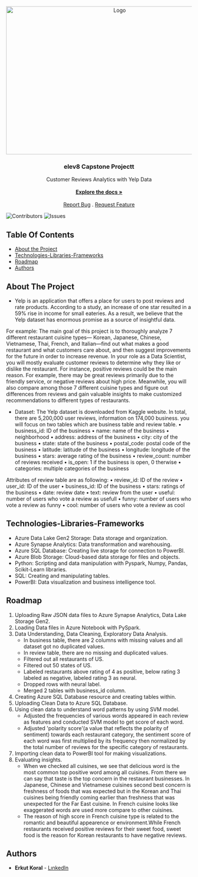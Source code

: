 <br/>
<p align="center">
  <a href="https://github.com/erkutkoral/elev8-Capstone-Project">
    <img src="https://surgesocial.com/wp-content/uploads/2020/03/yelp-home-page.jpg" alt="Logo" width="600" height="400">
  </a>

  <h3 align="center">elev8 Capstone Projectt</h3>

  <p align="center">
    Customer Reviews Analytics with Yelp Data
    <br/>
    <br/>
    <a href="https://github.com/erkutkoral/elev8-Capstone-Project"><strong>Explore the docs »</strong></a>
    <br/>
    <br/>
    <a href="https://github.com/erkutkoral/elev8-Capstone-Project/issues">Report Bug</a>
    .
    <a href="https://github.com/erkutkoral/elev8-Capstone-Project/issues">Request Feature</a>
  </p>
</p>

![Contributors](https://img.shields.io/github/contributors/erkutkoral/elev8-Capstone-Project?color=dark-green) ![Issues](https://img.shields.io/github/issues/erkutkoral/elev8-Capstone-Project) 

## Table Of Contents

* [About the Project](#about-the-project)
* [Technologies-Libraries-Frameworks](#technologies-libraries-frameworks)
* [Roadmap](#roadmap)
* [Authors](#authors)

## About The Project

- Yelp is an application that offers a place for users to post reviews and rate products. According to a study, an increase of one star resulted in a 59% rise in income for small eateries. As a result, we believe that the Yelp dataset has enormous promise as a source of insightful data.

For example:
The main goal of this project is to thoroughly analyze 7 different restaurant cuisine types— Korean, Japanese, Chinese, Vietnamese, Thai, French, and Italian—find out what makes a good restaurant and what customers care about, and then suggest improvements for the future in order to increase revenue. In your role as a Data Scientist, you will mostly evaluate customer reviews to determine why they like or dislike the restaurant. For instance, positive reviews could be the main reason. For example, there may be great reviews primarily due to the friendly service, or negative reviews about high price. Meanwhile, you will also compare among those 7 different cuisine types and figure out differences from reviews and gain valuable insights to make customized recommendations to different types of restaurants.

- Dataset:
  The Yelp dataset is downloaded from Kaggle website. In total, there are 5,200,000 user reviews, information on 174,000 business. you will focus on two tables which are business table and review table.
  • business_id: ID of the business
  • name: name of the business
  • neighborhood
  • address: address of the business
  • city: city of the business
  • state: state of the business
  • postal_code: postal code of the business
  • latitude: latitude of the business
  • longitude: longitude of the business
  • stars: average rating of the business
  • review_count: number of reviews received
  • is_open: 1 if the business is open, 0 therwise
  • categories: multiple categories of the business
  
Attributes of review table are as following:
  • review_id: ID of the review
  • user_id: ID of the user
  • business_id: ID of the business
  • stars: ratings of the business
  • date: review date
  • text: review from the user
  • useful: number of users who vote a review as usefull
  • funny: number of users who vote a review as funny
  • cool: number of users who vote a review as cool
  
## Technologies-Libraries-Frameworks
- Azure Data Lake Gen2 Storage: Data storage and organization.
- Azure Synapse Analytics: Data transformation and warehousing.
- Azure SQL Database: Creating live storage for connection to PowerBI.
- Azure Blob Storage: Cloud-based data storage for files and objects.
- Python: Scripting and data manipulation with Pyspark, Numpy, Pandas, Scikit-Learn libraries.
- SQL: Creating and manipulating tables.
- PowerBI: Data visualization and business intelligence tool.

## Roadmap

1. Uploading Raw JSON data files to Azure Synapse Analytics, Data Lake Storage Gen2.
2. Loading Data files in Azure Notebook with PySpark.
3. Data Understanding, Data Cleaning, Exploratory Data Analysis.
   - In business table, there are 2 columns with missing values and all dataset got no duplicated values.
   - In review table, there are no missing and duplicated values.
   - Filtered out all restaurants of US.
   - Filtered out 50 states of US.
   - Labeled restaurants above rating of 4 as positive, below rating 3 labeled as negative, labeled rating 3 as neural.
   - Dropped rows with neural label.
   - Merged 2 tables with business_id column.
5. Creating Azure SQL Database resource and creating tables within.
6. Uploading Clean Data to Azure SQL Database.
7. Using clean data to understand word patterns by using SVM model.
   - Adjusted the frequencies of various words appeared in each review as features and conducted SVM model to get score of each word.
   - Adjusted 'polarity score'(a value that reflects the polarity of sentiment) towards each restaurant category, the sentiment score of each word was first multiplied by its frequency then normalized by the total number of reviews for the specific category of restaurants.
9. Importing clean data to PowerBI tool for making visualizations.
10. Evaluating insights.
    - When we checked all cuisines, we see that delicious word is the most common top positive word among all cuisines. From there we can say that taste is the top concern in the restaurant businesses. In Japanese, Chinese and Vietnamese cuisines second best concern is freshness of foods that was expected but in the Korean and Thai cuisines being friendly coming earlier than freshness that was unexpected for the Far East cuisine. In French cuisine looks like exaggerated words are used more compare to other cuisines.
    - The reason of high score in French cuisine type is related to the romantic and beautiful appearence or environment.While French restaurants received positive reviews for their sweet food, sweet food is the reason for Korean restaurants to have negative reviews.

## Authors

* **Erkut Koral** - [LınkedIn](https://www.linkedin.com/in/erkutkoral/)
